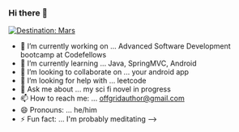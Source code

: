 ### Hi there 👋

[![Destination: Mars](https://img.shields.io/badge/DESTINATION:-MARS-GREEN.svg)](https://shields.io/)

- 🔭 I’m currently working on ... Advanced Software Development bootcamp at Codefellows
- 🌱 I’m currently learning ... Java, SpringMVC, Android
- 👯 I’m looking to collaborate on ... your android app
- 🤔 I’m looking for help with ... leetcode
- 💬 Ask me about ... my sci fi novel in progress
- 📫 How to reach me: ... offgridauthor@gmail.com
- 😄 Pronouns: ... he/him
- ⚡ Fun fact: ... I'm probably meditating
-->
